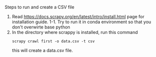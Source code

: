Steps to run and create a CSV file

1. Read https://docs.scrapy.org/en/latest/intro/install.html page for installation guide.
    1-1. Try to run it in conda environment so that you don't overwirte base python
2. In the directory where scrappy is installed, run this command
    ```
    scrapy crawl first -o data.csv -t csv
    ```
    this will create a data.csv file.